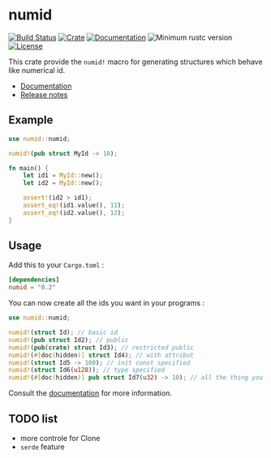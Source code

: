 # numid

[![Build Status](https://travis-ci.com/powlpy/numid.svg?branch=master)](https://travis-ci.com/powlpy/numid)
[![Crate](https://img.shields.io/crates/v/numid.svg)](https://crates.io/crates/numid)
[![Documentation](https://docs.rs/numid/badge.svg)](https://docs.rs/numid)
![Minimum rustc version](https://img.shields.io/badge/rustc-1.31+-yellow.svg)
[![License](https://img.shields.io/crates/l/numid.svg)](https://github.com/powlpy/numid/blob/master/LICENSE)

This crate provide the `numid!` macro for generating structures which behave like numerical id.

- [Documentation](https://docs.rs/numid)
- [Release notes](https://github.com/powlpy/numid/releases)

## Example

```rust
use numid::numid;

numid!(pub struct MyId -> 10);

fn main() {
    let id1 = MyId::new();
    let id2 = MyId::new();

    assert!(id2 > id1);
    assert_eq!(id1.value(), 11);
    assert_eq!(id2.value(), 12);
}
```

## Usage

Add this to your `Cargo.toml` :

```toml
[dependencies]
numid = "0.2"
```

You can now create all the ids you want in your programs :

```rust
use numid::numid;

numid!(struct Id); // basic id
numid!(pub struct Id2); // public
numid!(pub(crate) struct Id3); // restricted public
numid!(#[doc(hidden)] struct Id4); // with attribut
numid!(struct Id5 -> 100); // init const specified
numid!(struct Id6(u128)); // type specified
numid!(#[doc(hidden)] pub struct Id7(u32) -> 10); // all the thing you can want
```
Consult the [documentation](https://docs.rs/numid) for more information.

## TODO list

 - more controle for Clone
 - `serde` feature
